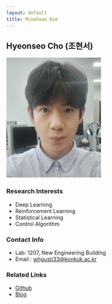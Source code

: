 ```yaml
---
layout: default
title: Minwhoan Kim
---
```


## Hyeonseo Cho (조현서)
![HyeonseoCho](../assets/img/profile_hyeonseocho.jpg)

### Research Interests 
* Deep Learning
* Reinforcement Learning
* Statistical Learning
* Control Algorithm 

### Contact Info
* Lab: 1207, New Engineering Building
* Email : whgustj33@konkuk.ac.kr

### Related Links
* [Github](https://github.com/hyeonse0)
* [Blog]()
